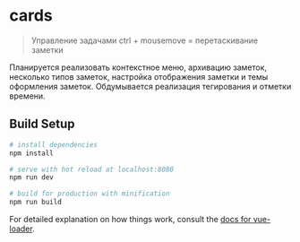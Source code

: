 # cards

> Управление задачами
ctrl + mousemove = перетаскивание заметки

Планируется реализовать контекстное меню, архивацию заметок, несколько типов заметок, настройка отображения заметки и темы оформления заметок. Обдумывается реализация тегирования и отметки времени.

## Build Setup

``` bash
# install dependencies
npm install

# serve with hot reload at localhost:8080
npm run dev

# build for production with minification
npm run build
```

For detailed explanation on how things work, consult the [docs for vue-loader](http://vuejs.github.io/vue-loader).
